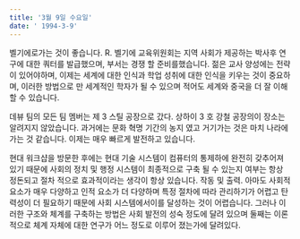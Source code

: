 ```yaml
---
title: '3월 9일 수요일'
date: ' 1994-3-9'
---
```

벨기에로가는 것이 좋습니다. R. 벨기에 교육위원회는 지역 사회가 제공하는 박사후 연구에 대한 쿼터를 발급했으며, 부서는 경쟁 할 준비를했습니다. 젊은 교사 양성에는 전략이 있어야하며, 이제는 세계에 대한 인식과 학업 성취에 대한 인식을 키우는 것이 중요하며, 이러한 방법으로 만 세계적인 학자가 될 수 있으며 적어도 세계와 중국을 더 잘 이해할 수 있습니다.

데뷰 팀의 모든 팀 멤버는 제 3 스틸 공장으로 갔다. 상하이 3 호 강철 공장의이 장소는 알려지지 않았습니다. 과거에는 문화 혁명 기간의 농지 였고 거기가는 것은 마치 나라에가는 것 같습니다. 이제는 매우 빠르게 발전하고 있습니다.

현대 워크샵을 방문한 후에는 현대 기술 시스템이 컴퓨터의 통제하에 완전히 갖추어져 있기 때문에 사회의 정치 및 행정 시스템이 최종적으로 구축 될 수 있는지 여부는 항상 정돈되고 절차 적으로 효과적이라는 생각이 항상 있습니다. 작동 및 출력. 아마도 사회적 요소가 매우 다양하고 인적 요소가 더 다양하며 특정 절차에 따라 관리하기가 어렵고 탄력성이 더 필요하기 때문에 사회 시스템에서이를 달성하는 것이 어렵습니다. 그러나 이러한 구조와 체계를 구축하는 방법은 사회 발전의 성숙 정도에 달려 있으며 둘째는 이론적으로 체계 자체에 대한 연구가 어느 정도로 이루어 졌는가에 달려있다.

